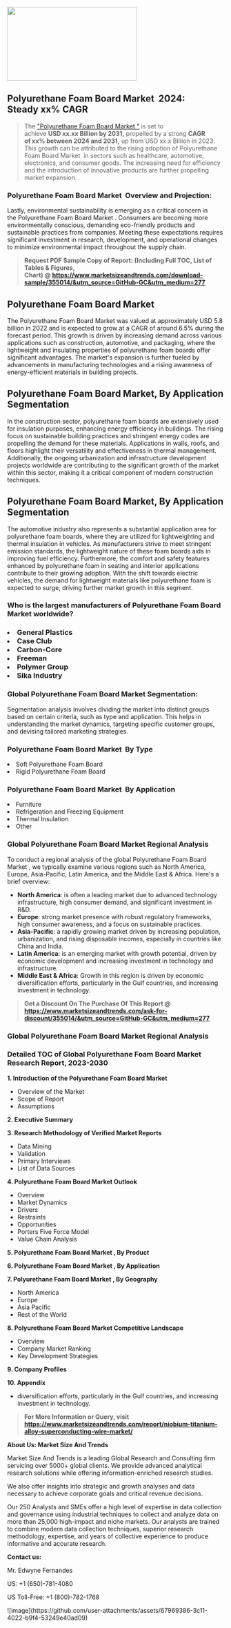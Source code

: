 <p><img class="alignnone size-medium wp-image-20088" src="https://ffe5etoiles.com/wp-content/uploads/2024/12/MST1-300x171.png" alt="" width="300" height="171" /></p><h2 id="ember46" class="ember-view reader-text-block__heading-2">Polyurethane Foam Board Market &nbsp;2024: Steady&nbsp;xx% CAGR</h2><blockquote id="ember47" class="ember-view reader-text-block__blockquote">The&nbsp;<a class="app-aware-link " href="https://www.marketsizeandtrends.com/download-sample/355014/&utm_source=GitHub-GC&utm_medium=277" target="_blank" data-test-app-aware-link="">"Polyurethane Foam Board Market "</a>&nbsp;is set to achieve&nbsp;<strong>USD&nbsp;xx.xx&nbsp;Billion by 2031,</strong>&nbsp;propelled by a strong&nbsp;<strong>CAGR of&nbsp;xx% between 2024 and 2031,</strong>&nbsp;up from USD xx.x Billion in 2023. This growth can be attributed to the rising adoption of&nbsp;Polyurethane Foam Board Market &nbsp;in sectors such as healthcare, automotive, electronics, and consumer goods. The increasing need for efficiency and the introduction of innovative products are further propelling market expansion.</blockquote><h3 id="ember48" class="ember-view reader-text-block__heading-3">Polyurethane Foam Board Market &nbsp;Overview and Projection:</h3><p id="ember49" class="ember-view reader-text-block__paragraph">Lastly, environmental sustainability is emerging as a critical concern in the&nbsp;Polyurethane Foam Board Market . Consumers are becoming more environmentally conscious, demanding eco-friendly products and sustainable practices from companies. Meeting these expectations requires significant investment in research, development, and operational changes to minimize environmental impact throughout the supply chain.</p><blockquote id="ember50" class="ember-view reader-text-block__blockquote"><strong>Request PDF Sample Copy of Report: (Including Full TOC, List of Tables &amp; Figures, Chart)&nbsp;@&nbsp;<strong><a href="https://www.marketsizeandtrends.com/download-sample/355014/&utm_source=GitHub-GC&utm_medium=277" target="_blank">https://www.marketsizeandtrends.com/download-sample/355014/&utm_source=GitHub-GC&utm_medium=277</a></strong></strong></blockquote><h3 class=""> <h2>Polyurethane Foam Board Market</h2><p>The Polyurethane Foam Board Market was valued at approximately USD 5.8 billion in 2022 and is expected to grow at a CAGR of around 6.5% during the forecast period. This growth is driven by increasing demand across various applications such as construction, automotive, and packaging, where the lightweight and insulating properties of polyurethane foam boards offer significant advantages. The market's expansion is further fueled by advancements in manufacturing technologies and a rising awareness of energy-efficient materials in building projects.</p><h2>Polyurethane Foam Board Market, By Application Segmentation</h2><p>In the construction sector, polyurethane foam boards are extensively used for insulation purposes, enhancing energy efficiency in buildings. The rising focus on sustainable building practices and stringent energy codes are propelling the demand for these materials. Applications in walls, roofs, and floors highlight their versatility and effectiveness in thermal management. Additionally, the ongoing urbanization and infrastructure development projects worldwide are contributing to the significant growth of the market within this sector, making it a critical component of modern construction techniques.</p><h2>Polyurethane Foam Board Market, By Application Segmentation</h2><p>The automotive industry also represents a substantial application area for polyurethane foam boards, where they are utilized for lightweighting and thermal insulation in vehicles. As manufacturers strive to meet stringent emission standards, the lightweight nature of these foam boards aids in improving fuel efficiency. Furthermore, the comfort and safety features enhanced by polyurethane foam in seating and interior applications contribute to their growing adoption. With the shift towards electric vehicles, the demand for lightweight materials like polyurethane foam is expected to surge, driving further market growth in this segment.</p></h3><h3 id="" class="">Who is the largest manufacturers of&nbsp;Polyurethane Foam Board Market  worldwide?</h3><h3 class=""></Li><Li>General Plastics</Li><Li> Case Club</Li><Li> Carbon-Core</Li><Li> Freeman</Li><Li> Polymer Group</Li><Li> Sika Industry</h3><h3 id="ember53" class="ember-view reader-text-block__heading-3">Global&nbsp;Polyurethane Foam Board Market  Segmentation:</h3><p id="ember54" class="ember-view reader-text-block__paragraph">Segmentation analysis involves dividing the market into distinct groups based on certain criteria, such as type and application. This helps in understanding the market dynamics, targeting specific customer groups, and devising tailored marketing strategies.</p><h3 id="" class="">Polyurethane Foam Board Market &nbsp;By Type</h3><p></Li><Li>Soft Polyurethane Foam Board</Li><Li> Rigid Polyurethane Foam Board</p><h3 id="" class="">Polyurethane Foam Board Market &nbsp;By Application</h3><p class=""></Li><Li>Furniture</Li><Li> Refrigeration and Freezing Equipment</Li><Li> Thermal Insulation</Li><Li> Other</p><h3 id="ember62" class="ember-view reader-text-block__heading-3">Global Polyurethane Foam Board Market  Regional Analysis</h3><p id="ember63" class="ember-view reader-text-block__paragraph">To conduct a regional analysis of the global Polyurethane Foam Board Market , we typically examine various regions such as North America, Europe, Asia-Pacific, Latin America, and the Middle East &amp; Africa. Here's a brief overview:</p><ul><li><strong>North America</strong>: is often a leading market due to advanced technology infrastructure, high consumer demand, and significant investment in R&amp;D.</li><li><strong>Europe</strong>: strong market presence with robust regulatory frameworks, high consumer awareness, and a focus on sustainable practices.</li><li><strong>Asia-Pacific</strong>: a rapidly growing market driven by increasing population, urbanization, and rising disposable incomes, especially in countries like China and India.</li><li><strong>Latin America</strong>: is an emerging market with growth potential, driven by economic development and increasing investment in technology and infrastructure.</li><li><strong>Middle East &amp; Africa</strong>: Growth in this region is driven by economic diversification efforts, particularly in the Gulf countries, and increasing investment in technology.</li></ul><blockquote id="ember61" class="ember-view reader-text-block__blockquote"><strong>Get a Discount On The Purchase Of This Report @ <strong><a href="https://html-cleaner.com/" target="">https://www.marketsizeandtrends.com/ask-for-discount/355014/&utm_source=GitHub-GC&utm_medium=277</a></strong></strong></blockquote><h3 id="ember62" class="ember-view reader-text-block__heading-3">Global Polyurethane Foam Board Market  Regional Analysis</h3><h3 id="" class="">Detailed TOC of Global Polyurethane Foam Board Market  Research Report, 2023-2030</h3><p id="" class=""><strong>1. Introduction of the Polyurethane Foam Board Market </strong></p><ul><li>Overview of the Market</li><li>Scope of Report</li><li>Assumptions</li></ul><p id="" class=""><strong>2. Executive Summary</strong></p><p id="" class=""><strong>3. Research Methodology of Verified Market Reports</strong></p><ul><li>Data Mining</li><li>Validation</li><li>Primary Interviews</li><li>List of Data Sources</li></ul><p id="" class=""><strong>4. Polyurethane Foam Board Market  Outlook</strong></p><ul><li>Overview</li><li>Market Dynamics</li><li>Drivers</li><li>Restraints</li><li>Opportunities</li><li>Porters Five Force Model</li><li>Value Chain Analysis</li></ul><p id="" class=""><strong>5. Polyurethane Foam Board Market , By Product</strong></p><p id="" class=""><strong>6. Polyurethane Foam Board Market , By Application</strong></p><p id="" class=""><strong>7. Polyurethane Foam Board Market , By Geography</strong></p><ul><li>North America</li><li>Europe</li><li>Asia Pacific</li><li>Rest of the World</li></ul><p id="" class=""><strong>8. Polyurethane Foam Board Market  Competitive Landscape</strong></p><ul><li>Overview</li><li>Company Market Ranking</li><li>Key Development Strategies</li></ul><p id="" class=""><strong>9. Company Profiles</strong></p><p id="" class=""><strong>10. Appendix</strong></p><ul><li>diversification efforts, particularly in the Gulf countries, and increasing investment in technology.</li></ul><blockquote id="ember65" class="ember-view reader-text-block__blockquote"><strong>For More Information or Query, visit <strong><strong><a href="https://html-cleaner.com/" target="">https://www.marketsizeandtrends.com/report/niobium-titanium-alloy-superconducting-wire-market/</a></strong></strong></strong></blockquote><p id="" class=""><strong>About Us: Market Size And Trends</strong></p><p id="" class="">Market Size And Trends is a leading Global Research and Consulting firm servicing over 5000+ global clients. We provide advanced analytical research solutions while offering information-enriched research studies.</p><p id="" class="">We also offer insights into strategic and growth analyses and data necessary to achieve corporate goals and critical revenue decisions.</p><p id="" class="">Our 250 Analysts and SMEs offer a high level of expertise in data collection and governance using industrial techniques to collect and analyze data on more than 25,000 high-impact and niche markets. Our analysts are trained to combine modern data collection techniques, superior research methodology, expertise, and years of collective experience to produce informative and accurate research.</p><p id="" class=""><strong>Contact us:</strong></p><p id="" class="">Mr. Edwyne Fernandes</p><p id="" class="">US: +1 (650)-781-4080</p><p id="" class="">US Toll-Free: +1 (800)-782-1768</p>
![image](https://github.com/user-attachments/assets/67969386-3c11-4022-b9f4-53249e40ad09)
